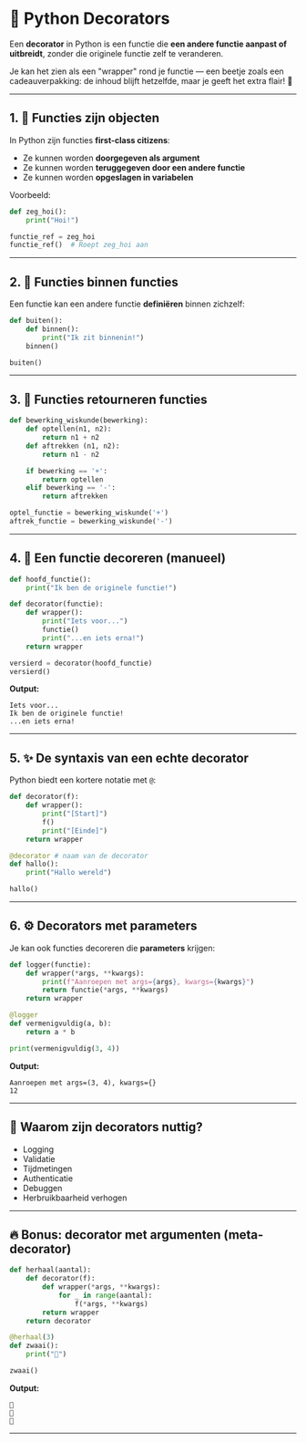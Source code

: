 # 🧩 Python Decorators

Een **decorator** in Python is een functie die **een andere functie aanpast of uitbreidt**, zonder die originele functie zelf te veranderen.

Je kan het zien als een "wrapper" rond je functie — een beetje zoals een cadeauverpakking: de inhoud blijft hetzelfde, maar je geeft het extra flair! 🎁

---

## 1. 🧠 Functies zijn objecten

In Python zijn functies **first-class citizens**:
- Ze kunnen worden **doorgegeven als argument**
- Ze kunnen worden **teruggegeven door een andere functie**
- Ze kunnen worden **opgeslagen in variabelen**

Voorbeeld:
```python
def zeg_hoi():
    print("Hoi!")

functie_ref = zeg_hoi
functie_ref()  # Roept zeg_hoi aan
```

---

## 2. 🔁 Functies binnen functies

Een functie kan een andere functie **definiëren** binnen zichzelf:
```python
def buiten():
    def binnen():
        print("Ik zit binnenin!")
    binnen()

buiten()
```

---

## 3. 🔄 Functies retourneren functies

```python
def bewerking_wiskunde(bewerking):
    def optellen(n1, n2):
        return n1 + n2
    def aftrekken (n1, n2):
        return n1 - n2

    if bewerking == '+':
        return optellen
    elif bewerking == '-':
        return aftrekken

optel_functie = bewerking_wiskunde('+')
aftrek_functie = bewerking_wiskunde('-')
```

---

## 4. 🎁 Een functie decoreren (manueel)

```python
def hoofd_functie():
    print("Ik ben de originele functie!")

def decorator(functie):
    def wrapper():
        print("Iets voor...")
        functie()
        print("...en iets erna!")
    return wrapper

versierd = decorator(hoofd_functie)
versierd()
```

**Output:**
```
Iets voor...
Ik ben de originele functie!
...en iets erna!
```

---

## 5. ✨ De syntaxis van een echte decorator

Python biedt een kortere notatie met `@`:
```python
def decorator(f):
    def wrapper():
        print("[Start]")
        f()
        print("[Einde]")
    return wrapper

@decorator # naam van de decorator
def hallo():
    print("Hallo wereld")

hallo()
```

---

## 6. ⚙️ Decorators met parameters

Je kan ook functies decoreren die **parameters** krijgen:
```python
def logger(functie):
    def wrapper(*args, **kwargs):
        print(f"Aanroepen met args={args}, kwargs={kwargs}")
        return functie(*args, **kwargs)
    return wrapper

@logger
def vermenigvuldig(a, b):
    return a * b

print(vermenigvuldig(3, 4))
```

**Output:**
```
Aanroepen met args=(3, 4), kwargs={}
12
```

---

## 🎯 Waarom zijn decorators nuttig?
- Logging
- Validatie
- Tijdmetingen
- Authenticatie
- Debuggen
- Herbruikbaarheid verhogen

---

## 🔥 Bonus: decorator met argumenten (meta-decorator)

```python
def herhaal(aantal):
    def decorator(f):
        def wrapper(*args, **kwargs):
            for _ in range(aantal):
                f(*args, **kwargs)
        return wrapper
    return decorator

@herhaal(3)
def zwaai():
    print("👋")

zwaai()
```

**Output:**
```
👋
👋
👋
```

---

